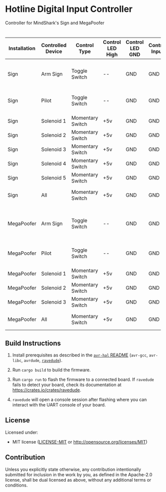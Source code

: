Hotline Digital Input Controller
========

Controller for MindShark's Sign and MegaPoofer
# 

| Installation | Controlled Device | Control Type     | Control LED High | Control LED GND | Control Input | Control Signal Pin | Hotline Device ID | DIO ID | Output Pin | Relay IN | Relay NO   | Relay COM | Solenoid A | Solenoid B | Notes                                    |
|--------------|-------------------|------------------|------------------|-----------------|---------------|--------------------|-------------------|--------|------------|----------|------------|-----------|------------|------------|------------------------------------------|
|              |                   |                  |                  |                 |               |                    |                   |        |            |          |            |           |            |            |                                          |
| Sign         | Arm Sign          | Toggle Switch    | --               | GND             | GND           | D38                | --                | --     | --         | --       |            |           |            |            | Enable Sending of Commands to Sign       |
| Sign         | Pilot             | Toggle Switch    | --               | GND             | GND           | D40                | 0x00              | 0x00   | D22        | 1        | Solenoid A | +120v     | Relay NO   | -120v      | Pilot solenoid and glowflys              |
| Sign         | Solenoid 1        | Momentary Switch | +5v              | GND             | GND           | D22                | 0x00              | 0x01   | D24        | 2        | Solenoid A | +120v     | Relay NO   | -120v      | Far Left                                 |
| Sign         | Solenoid 2        | Momentary Switch | +5v              | GND             | GND           | D24                | 0x00              | 0x02   | D26        | 3        | Solenoid A | +120v     | Relay NO   | -120v      | Mid Left                                 |
| Sign         | Solenoid 3        | Momentary Switch | +5v              | GND             | GND           | D26                | 0x00              | 0x03   | D28        | 4        | Solenoid A | +120v     | Relay NO   | -120v      | Center                                   |
| Sign         | Solenoid 4        | Momentary Switch | +5v              | GND             | GND           | D28                | 0x00              | 0x04   | D30        | 5        | Solenoid A | +120v     | Relay NO   | -120v      | Mid Right                                |
| Sign         | Solenoid 5        | Momentary Switch | +5v              | GND             | GND           | D30                | 0x00              | 0x05   | D32        | 6        | Solenoid A | +120v     | Relay NO   | -120v      | Far Right                                |
| Sign         | All               | Momentary Switch | +5v              | GND             | GND           | D31                | 0x00              | --     | --         | --       |            |           |            |            | Set all solenoid states                  |
|              |                   |                  |                  |                 |               |                    |                   |        |            |          |            |           |            |            |                                          |
| MegaPoofer   | Arm Sign          | Toggle Switch    | --               | GND             | GND           | D42                | --                | --     | --         | --       |            |           |            |            | Enable Sending of Commands to MegaPoofer |
| MegaPoofer   | Pilot             | Toggle Switch    | --               | GND             | GND           | D44                | 0x01              | 0x00   | D22        | 1        | Solenoid A | +12v      | Relay NO   | GND        | Pilot solenoid and glowflys              |
| MegaPoofer   | Solenoid 1        | Momentary Switch | +5v              | GND             | GND           | D32                | 0x01              | 0x01   | D24        | 2        | Solenoid A | +12v      | Relay NO   | GND        |                                          |
| MegaPoofer   | Solenoid 2        | Momentary Switch | +5v              | GND             | GND           | D34                | 0x01              | 0x02   | D26        | 3        | Solenoid A | +12v      | Relay NO   | GND        |                                          |
| MegaPoofer   | Solenoid 3        | Momentary Switch | +5v              | GND             | GND           | D36                | 0x01              | 0x03   | D28        | 4        | Solenoid A | +12v      | Relay NO   | GND        |                                          |
| MegaPoofer   | All               | Momentary Switch | +5v              | GND             | GND           | D33                | 0x01              | --     | --         | --       |            |           | Relay NO   | GND        | Set all solenoid states                  |


## Build Instructions
1. Install prerequisites as described in the [`avr-hal` README] (`avr-gcc`, `avr-libc`, `avrdude`, [`ravedude`]).

2. Run `cargo build` to build the firmware.

3. Run `cargo run` to flash the firmware to a connected board.  If `ravedude`
   fails to detect your board, check its documentation at
   <https://crates.io/crates/ravedude>.

4. `ravedude` will open a console session after flashing where you can interact
   with the UART console of your board.

[`avr-hal` README]: https://github.com/Rahix/avr-hal#readme
[`ravedude`]: https://crates.io/crates/ravedude

## License
Licensed under:
 - MIT license
   ([LICENSE-MIT](LICENSE-MIT) or <http://opensource.org/licenses/MIT>)

## Contribution
Unless you explicitly state otherwise, any contribution intentionally submitted
for inclusion in the work by you, as defined in the Apache-2.0 license, shall
be dual licensed as above, without any additional terms or conditions.
